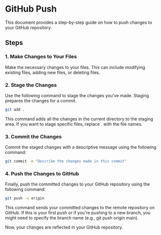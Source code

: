 
# GitHub Push

This document provides a step-by-step guide on how to push changes to your GitHub repository.

## Steps

### 1. Make Changes to Your Files

Make the necessary changes to your files. This can include modifying existing files, adding new files, or deleting files.

### 2. Stage the Changes

Use the following command to stage the changes you've made. Staging prepares the changes for a commit.

```bash
git add .
```
This command adds all the changes in the current directory to the staging area. If you want to stage specific files, replace . with the file names.

### 3. Commit the Changes
Commit the staged changes with a descriptive message using the following command:

```bash
git commit -m "Describe the changes made in this commit"
```
### 4. Push the Changes to GitHub
Finally, push the committed changes to your GitHub repository using the following command:
```bash
git push -u origin
```

This command sends your committed changes to the remote repository on GitHub. If this is your first push or if you're pushing to a new branch, you might need to specify the branch name (e.g., git push origin main).

Now, your changes are reflected in your GitHub repository.
